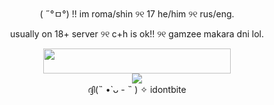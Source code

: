 <div align="center">
( ˶°ㅁ°) !! im roma/shin ୨୧ 17 he/him ୨୧ rus/eng.

usually on 18+ server ୨୧ c+h is ok!! ୨୧ gamzee makara dni lol.

</div> 


<div align="center">
<img src="https://media0.giphy.com/media/v1.Y2lkPTc5MGI3NjExMDhnOWJ2eHJoOWk0cHc3MDlrdTNsdm54OGJ5OTVodzdyaDRpNWpiNSZlcD12MV9pbnRlcm5hbF9naWZfYnlfaWQmY3Q9Zw/C3ay2WibY3usRatz26/100.webp" width="300" height="40"/>
</div> 

<div align="center">
<img src="https://media4.giphy.com/media/v1.Y2lkPTc5MGI3NjExdzUyZTNtYzczcnRsZHZ6eWE2OGtsZGloNjBkNXV4NndyNTV4YnhvYiZlcD12MV9pbnRlcm5hbF9naWZfYnlfaWQmY3Q9cw/1zjd0TVQ8t0nm0d97Q/giphy.webp"/>
</div> 

 
<div align="center">
ദ്ദി(˵ •̀ ᴗ - ˵ ) ✧
  idontbite
</div> 
